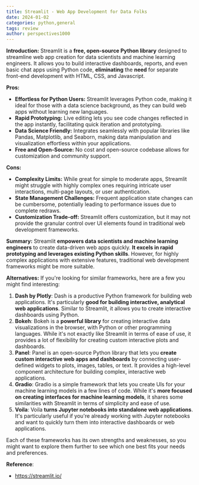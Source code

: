 ```yaml
---
title: Streamlit - Web App Development for Data Folks
date: 2024-01-02
categories: python,general
tags: review
author: perspectives1000
---
```



**Introduction:**
  Streamlit is a **free, open-source Python library** designed to streamline web app creation for data scientists and machine learning engineers. It allows you to build interactive dashboards, reports, and even basic chat apps using Python code, **eliminating** the **need** for separate front-end development with HTML, CSS, and Javascript.

**Pros:**
  - **Effortless for Python Users:** Streamlit leverages Python code, making it ideal for those with a data science background, as they can build web apps without learning new languages.
  - **Rapid Prototyping:** Live editing lets you see code changes reflected in the app instantly, facilitating quick iteration and prototyping.
  - **Data Science Friendly:** Integrates seamlessly with popular libraries like Pandas, Matplotlib, and Seaborn, making data manipulation and visualization effortless within your applications.
  - **Free and Open-Source:** No cost and open-source codebase allows for customization and community support.

**Cons:**
  - **Complexity Limits:** While great for simple to moderate apps, Streamlit might struggle with highly complex ones requiring intricate user interactions, multi-page layouts, or user authentication.
  - **State Management Challenges:** Frequent application state changes can be cumbersome, potentially leading to performance issues due to complete redraws.
  - **Customization Trade-off:** Streamlit offers customization, but it may not provide the granular control over UI elements found in traditional web development frameworks.

**Summary:**
  Streamlit **empowers data scientists and machine learning engineers** to create data-driven web apps quickly. **It excels in rapid prototyping and leverages existing Python skills**. However, for highly complex applications with extensive features, traditional web development frameworks might be more suitable.


**Alternatives:**
  If you're looking for similar frameworks, here are a few you might find interesting:
    
  1. **Dash by Plotly**: Dash is a productive Python framework for building web applications. It's particularly **good for building interactive, analytical web applications**. Similar to Streamlit, it allows you to create interactive dashboards using Python.
  2. **Bokeh**: Bokeh is a **powerful library** for creating interactive data visualizations in the browser, with Python or other programming languages. While it's not exactly like Streamlit in terms of ease of use, it provides a lot of flexibility for creating custom interactive plots and dashboards.
  3. **Panel**: Panel is an open-source Python library that lets you **create custom interactive web apps and dashboards** by connecting user-defined widgets to plots, images, tables, or text. It provides a high-level component architecture for building complex, interactive web applications.
  4. **Gradio**: Gradio is a simple framework that lets you create UIs for your machine learning models in a few lines of code. While it's **more focused on creating interfaces for machine learning models**, it shares some similarities with Streamlit in terms of simplicity and ease of use.
  5. **Voila**: Voila **turns Jupyter notebooks into standalone web applications**. It's particularly useful if you're already working with Jupyter notebooks and want to quickly turn them into interactive dashboards or web applications.
    
  Each of these frameworks has its own strengths and weaknesses, so you might want to explore them further to see which one best fits your needs and preferences.

**Reference**: 
  - https://streamlit.io/
